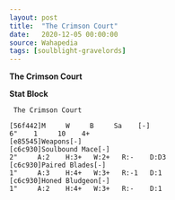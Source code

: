 ```yaml
---
layout: post
title:  "The Crimson Court"
date:   2020-12-05 00:00:00
source: Wahapedia
tags: [soulblight-gravelords]
---
```


**The Crimson Court**

**Stat Block**
```
 The Crimson Court
```

```
[56f442]M     W     B     Sa    [-]
6"    1     10    4+    
[e85545]Weapons[-]
[c6c930]Soulbound Mace[-]
2"     A:2    H:3+   W:2+   R:-    D:D3  
[c6c930]Paired Blades[-]
1"     A:3    H:4+   W:3+   R:-1   D:1   
[c6c930]Honed Bludgeon[-]
1"     A:2    H:4+   W:3+   R:-    D:1   
```
    